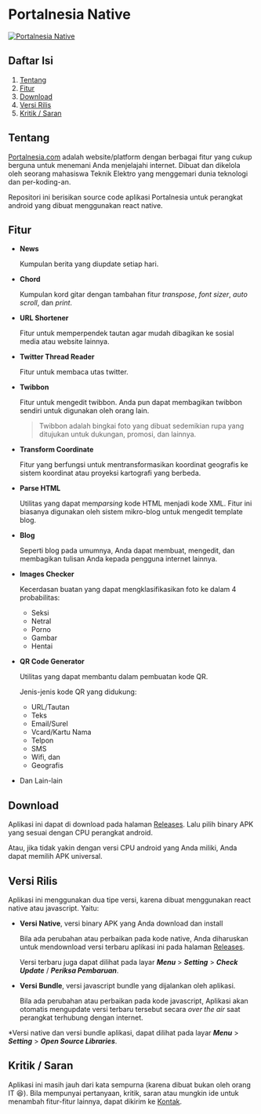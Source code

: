Portalnesia Native
=============

[![Portalnesia Native](https://content.portalnesia.com/feature_graphic.png)](https://portalnesia.com)

## Daftar Isi
1. [Tentang](#tentang)
2. [Fitur](#fitur)
3. [Download](#download)
4. [Versi Rilis](#versi-rilis)
5. [Kritik / Saran](#kritik--saran)


## Tentang

<a href="https://portalnesia.com" target="_blank">Portalnesia.com</a> adalah website/platform dengan berbagai fitur yang cukup berguna untuk menemani Anda menjelajahi internet. Dibuat dan dikelola oleh seorang mahasiswa Teknik Elektro yang menggemari dunia teknologi dan per-koding-an.

Repositori ini berisikan source code aplikasi Portalnesia untuk perangkat android yang dibuat menggunakan react native.


## Fitur

- **News**

    Kumpulan berita yang diupdate setiap hari.

- **Chord**

    Kumpulan kord gitar dengan tambahan fitur _transpose_, _font sizer_, _auto scroll_, dan _print_.

- **URL Shortener**
    
    Fitur untuk memperpendek tautan agar mudah dibagikan ke sosial media atau website lainnya.

- **Twitter Thread Reader**

    Fitur untuk membaca utas twitter.

- **Twibbon**

    Fitur untuk mengedit twibbon. Anda pun dapat membagikan twibbon sendiri untuk digunakan oleh orang lain.

    > Twibbon adalah bingkai foto yang dibuat sedemikian rupa yang ditujukan untuk dukungan, promosi, dan lainnya.

- **Transform Coordinate**

    Fitur yang berfungsi untuk mentransformasikan koordinat geografis ke sistem koordinat atau proyeksi kartografi yang berbeda.

- **Parse HTML**

    Utilitas yang dapat mem*parsing* kode HTML menjadi kode XML. Fitur ini biasanya digunakan oleh sistem mikro-blog untuk mengedit template blog.

- **Blog**

    Seperti blog pada umumnya, Anda dapat membuat, mengedit, dan membagikan tulisan Anda kepada pengguna internet lainnya.

- **Images Checker**

    Kecerdasan buatan yang dapat mengklasifikasikan foto ke dalam 4 probabilitas:
    
    - Seksi
    - Netral
    - Porno
    - Gambar
    - Hentai

- **QR Code Generator**

    Utilitas yang dapat membantu dalam pembuatan kode QR.

    Jenis-jenis kode QR yang didukung:

    - URL/Tautan
    - Teks
    - Email/Surel
    - Vcard/Kartu Nama
    - Telpon
    - SMS
    - Wifi, dan
    - Geografis

- Dan Lain-lain


## Download

Aplikasi ini dapat di download pada halaman [Releases](https://github.com/putuadityabayu/portalnesia-native/releases). Lalu pilih binary APK yang sesuai dengan CPU perangkat android.

Atau, jika tidak yakin dengan versi CPU android yang Anda miliki, Anda dapat memilih APK universal.


## Versi Rilis

Aplikasi ini menggunakan dua tipe versi, karena dibuat menggunakan react native atau javascript. Yaitu:

- **Versi Native**, versi binary APK yang Anda download dan install

    Bila ada perubahan atau perbaikan pada kode native, Anda diharuskan untuk mendownload versi terbaru aplikasi ini pada halaman [Releases](https://github.com/putuadityabayu/portalnesia-native/releases).
    
    Versi terbaru juga dapat dilihat pada layar ***Menu*** > ***Setting*** > ***Check Update*** / ***Periksa Pembaruan***.

- **Versi Bundle**, versi javascript bundle yang dijalankan oleh aplikasi.

    Bila ada perubahan atau perbaikan pada kode javascript, Aplikasi akan otomatis mengupdate versi terbaru tersebut secara *over the air* saat perangkat terhubung dengan internet.

*Versi native dan versi bundle aplikasi, dapat dilihat pada layar ***Menu*** > ***Setting*** > ***Open Source Libraries***.


## Kritik / Saran

Aplikasi ini masih jauh dari kata sempurna (karena dibuat bukan oleh orang IT :laughing:). Bila mempunyai pertanyaan, kritik, saran atau mungkin ide untuk menambah fitur-fitur lainnya, dapat dikirim ke <a href="https://portalnesia.com/contact" target="_blank">Kontak</a>.
